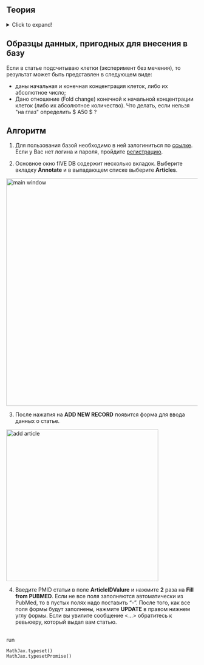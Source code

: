 ## Теория
<details> <!-- https://gist.github.com/pierrejoubert73/902cc94d79424356a8d20be2b382e1ab -->
    <summary style="">
        Click to expand!
    </summary>

### Derivation of equations
<!-- $$E=mc^2$$ -->
Обозначения:

$V$ - скорость продукции цитокина

$k_{base}$ - базовая константа продукции

$C_{cell}$ - концентрация клеток в среде

$Vol$ - объем среды

Вывод:

$ V=k_{base}*C_{cell}*Vol $

$ \frac{mole}{h} = \frac{mole}{cell*h} * \frac{cell}{L} * L $

$ k_{base} = \frac{V}{C_{cell}*Vol} = \frac{1}{C_{cell}} * \frac{\Delta A}{\Delta t * Vol} = \frac{1}{C_{cell}} * \frac{C_2 - C_1}{t_2 - t_1} $

#### Допущения

- Концентрация клеток постоянная (клеточная культура *in vitro* не растет за время измерения)
    
</details>

## Образцы данных, пригодных для внесения в базу

Если в статье подсчитываю клетки (эксперимент без мечения), то результат может быть представлен в следующем виде:
- даны начальная и конечная концентрация клеток, либо их абсолютное число;
- Дано отношение (Fold change) конечной к начальной концентрации клеток (либо их абсолютное количество).
Что делать, если нельзя "на глаз" определить $ A50 $ ?

## Алгоритм

1. Для пользования базой необходимо в ней залогиниться по [ссылке](https://dev5db.insysbio.com/Account/Login). Если у Вас нет логина и пароля, пройдите [регистрацию](https://dev5db.insysbio.com/Account/Register).

2. Основное окно fIVE DB содержит несколько вкладок. Выберите вкладку **Annotate** и в выпадающем списке выберите **Articles**.

<img src="./screenshots/annotate.png" alt="main window" width="600"/> <!-- ![main window](./screenshots/main_window.png) -->

3. После нажатия на **ADD NEW RECORD** появится форма для ввода данных о статье.

<img src="./screenshots/add_article.png" alt="add article" width="400"/>

4. Введите PMID статьи в поле **ArticleIDValure** и нажмите **2** раза на **Fill from PUBMED**. Если не все поля заполняются автоматически из PubMed, то в пустых полях надо поставить “-”. После того, как все поля формы будут заполнены, нажмите **UPDATE** в правом нижнем углу формы. Если вы увилите сообщение <...> обратитесь к ревьюеру, который выдал вам статью.










##
 run
 ```
 MathJax.typeset()
 MathJax.typesetPromise()
 ```
